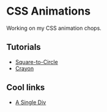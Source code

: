 # CSS Animations

Working on my CSS animation chops.

## Tutorials

* [Square-to-Circle](http://webdesign.tutsplus.com/tutorials/a-beginners-introduction-to-css-animation--cms-21068)
* [Crayon](https://hacks.mozilla.org/2014/09/single-div-drawings-with-css/)

## Cool links

* [A Single Div](http://a.singlediv.com/)
